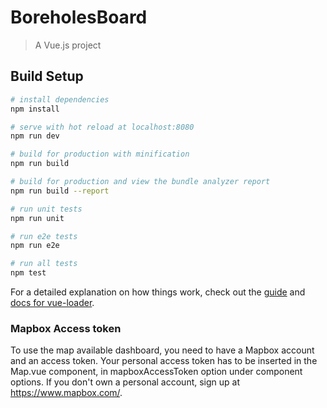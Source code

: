 # BoreholesBoard

> A Vue.js project

## Build Setup

``` bash
# install dependencies
npm install

# serve with hot reload at localhost:8080
npm run dev

# build for production with minification
npm run build

# build for production and view the bundle analyzer report
npm run build --report

# run unit tests
npm run unit

# run e2e tests
npm run e2e

# run all tests
npm test
```

For a detailed explanation on how things work, check out the [guide](http://vuejs-templates.github.io/webpack/) and [docs for vue-loader](http://vuejs.github.io/vue-loader).

### Mapbox Access token

To use the map available dashboard, you need to have a Mapbox account and an access token. Your personal access token has to be inserted in the Map.vue component, in mapboxAccessToken option under component options. If you don't own a personal account, sign up at https://www.mapbox.com/.
